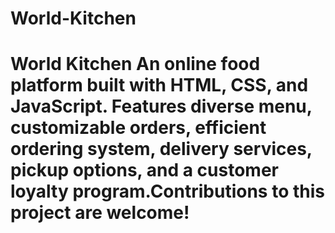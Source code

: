 # World-Kitchen
# World Kitchen  An online food platform built with HTML, CSS, and JavaScript. Features diverse menu, customizable orders, efficient ordering system, delivery services, pickup options, and a customer loyalty program.Contributions to this project are welcome!
